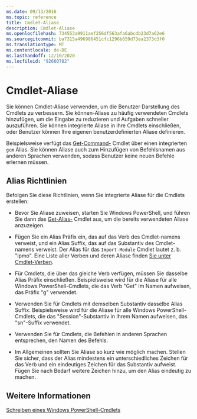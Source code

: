```yaml
---
ms.date: 09/13/2016
ms.topic: reference
title: Cmdlet-Aliase
description: Cmdlet-Aliase
ms.openlocfilehash: 734553a9911aef256df563afa6abcdb23d7a62e6
ms.sourcegitcommit: ba7315a496986451cfc1296b659d73ea2373d3f0
ms.translationtype: MT
ms.contentlocale: de-DE
ms.lasthandoff: 12/10/2020
ms.locfileid: "92660782"
---
```

# <a name="cmdlet-aliases"></a>Cmdlet-Aliase

Sie können Cmdlet-Aliase verwenden, um die Benutzer Darstellung des Cmdlets zu verbessern. Sie können-Aliase zu häufig verwendeten Cmdlets hinzufügen, um die Eingabe zu reduzieren und Aufgaben schneller auszuführen. Sie können integrierte Aliase in ihre Cmdlets einschließen, oder Benutzer können Ihre eigenen benutzerdefinierten Aliase definieren.

Beispielsweise verfügt das [Get-Command-](/powershell/module/microsoft.powershell.core/get-command) Cmdlet über einen integrierten `gcm` Alias. Sie können Aliase auch zum Hinzufügen von Befehlsnamen aus anderen Sprachen verwenden, sodass Benutzer keine neuen Befehle erlernen müssen.

## <a name="alias-guidelines"></a>Alias Richtlinien

Befolgen Sie diese Richtlinien, wenn Sie integrierte Aliase für die Cmdlets erstellen:

- Bevor Sie Aliase zuweisen, starten Sie Windows PowerShell, und führen Sie dann das [Get-Alias-](/powershell/module/Microsoft.PowerShell.Utility/Get-Alias) Cmdlet aus, um die bereits verwendeten Aliase anzuzeigen.

- Fügen Sie ein Alias Präfix ein, das auf das Verb des Cmdlet-namens verweist, und ein Alias Suffix, das auf das Substantiv des Cmdlet-namens verweist. Der Alias für das `Import-Module` Cmdlet lautet z. b. "ipmo". Eine Liste aller Verben und deren Aliase finden [Sie unter Cmdlet-Verben](./approved-verbs-for-windows-powershell-commands.md).

- Für Cmdlets, die über das gleiche Verb verfügen, müssen Sie dasselbe Alias Präfix einschließen. Beispielsweise wird für die Aliase für alle Windows PowerShell-Cmdlets, die das Verb "Get" im Namen aufweisen, das Präfix "g" verwendet.

- Verwenden Sie für Cmdlets mit demselben Substantiv dasselbe Alias Suffix. Beispielsweise wird für die Aliase für alle Windows PowerShell-Cmdlets, die das "Session"-Substantiv in Ihrem Namen aufweisen, das "sn"-Suffix verwendet.

- Verwenden Sie für Cmdlets, die Befehlen in anderen Sprachen entsprechen, den Namen des Befehls.

- Im Allgemeinen sollten Sie Aliase so kurz wie möglich machen. Stellen Sie sicher, dass der Alias mindestens ein unterschiedliches Zeichen für das Verb und ein eindeutiges Zeichen für das Substantiv aufweist. Fügen Sie nach Bedarf weitere Zeichen hinzu, um den Alias eindeutig zu machen.

## <a name="see-also"></a>Weitere Informationen

[Schreiben eines Windows PowerShell-Cmdlets](./writing-a-windows-powershell-cmdlet.md)
